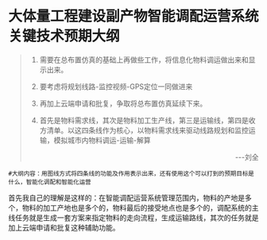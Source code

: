 # 大体量工程建设副产物智能调配运营系统关键技术预期大纲

> 1. 需要在总布置仿真的基础上再做些工作，将信息化物料调运做出来和显示出来。
>
> 2. 要考虑将规划线路-监控视频-GPS定位一同做进来
>
> 3. 再加上云端申请和批复，争取将总布置仿真延续下来。
>
> 4. 首先是物料需求线，其次是物料加工生产线，第三是运输线，第四是收方清单。以这四条线作为核心，以物料需求线来驱动线路规划和监控运输，模拟城市内物料调运-运输-解算
>
>    <p align="right">---刘全</p>

```shell
#大纲内容：用图线方式将四条线的功能及作用表示出来，还有使用这个可以打到的预期目标是什么，智能化调配和智能化运营
```

首先我自己的理解是这样的：在智能调配运营系统管理范围内，物料的产地是多个，物料的加工产地也是多个的，物料最后的接受地点也是多个的，调配系统的主线任务就是生成一套方案来指定物料的走向流程，生成运输路线，其次的任务就是加上云端申请和批复这种辅助功能。
